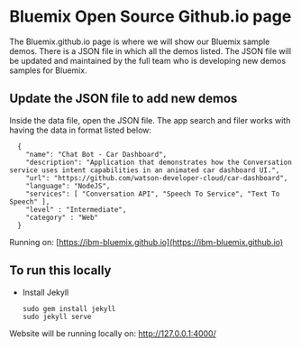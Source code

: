 # Bluemix Open Source Github.io page

The Bluemix.github.io page is where we will show our Bluemix sample demos.
There is a JSON file in which all the demos listed.
The JSON file will be updated and maintained by the full team who is developing new demos samples for Bluemix.

## Update the JSON file to add new demos
Inside the data file, open the JSON file.
The app search and filer works with having the data in format listed below:
```
  {
    "name": "Chat Bot - Car Dashboard",
    "description": "Application that demonstrates how the Conversation service uses intent capabilities in an animated car dashboard UI.",
    "url": "https://github.com/watson-developer-cloud/car-dashboard",
    "language": "NodeJS",
    "services": [ "Conversation API", "Speech To Service", "Text To Speech" ],
    "level" : "Intermediate",
    "category" : "Web"
  }
```



Running on: [https://ibm-bluemix.github.io](https://ibm-bluemix.github.io)


## To run this locally
 - Install Jekyll

    ```
    sudo gem install jekyll
    sudo jekyll serve
    ```

Website will be running locally on: http://127.0.0.1:4000/
